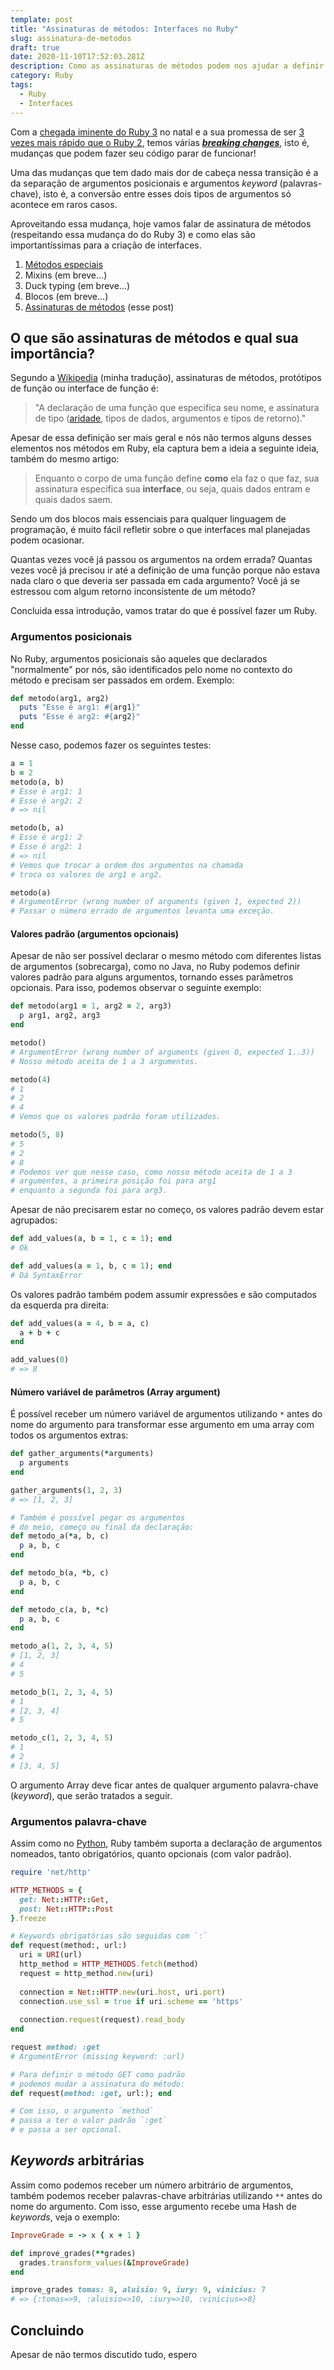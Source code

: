 ```yaml
---
template: post
title: "Assinaturas de métodos: Interfaces no Ruby"
slug: assinatura-de-metodos
draft: true
date: 2020-11-10T17:52:03.281Z
description: Como as assinaturas de métodos podem nos ajudar a definir interfaces?
category: Ruby
tags:
  - Ruby
  - Interfaces
---
```

Com a [chegada iminente do Ruby 3](https://www.ruby-lang.org/pt/news/2020/09/25/ruby-3-0-0-preview1-released/) no natal e a sua promessa de ser [3 vezes mais rápido que o Ruby 2](https://www.youtube.com/watch?v=LE0g2TUsJ4U&t=3248), temos várias ***[breaking changes](https://en.wiktionary.org/wiki/breaking_change)***, isto é, mudanças que podem fazer seu código parar de funcionar!

Uma das mudanças que tem dado mais dor de cabeça nessa transição é a da separação de argumentos posicionais e argumentos *keyword* (palavras-chave), isto é, a conversão entre esses dois tipos de argumentos só acontece em raros casos.

Aproveitando essa mudança, hoje vamos falar de assinatura de métodos (respeitando essa mudança do do Ruby 3) e como elas são importantíssimas para a criação de interfaces.

1. [Métodos especiais](https://tomascco.dev/posts/interfaces-no-ruby)
2. Mixins (em breve...)
3. Duck typing (em breve...)
4. Blocos (em breve...)
5. [Assinaturas de métodos](https://tomascco.dev/posts/assinatura-de-metodos) (esse post)

## O que são assinaturas de métodos e qual sua importância?

Segundo a [Wikipedia](https://en.wikipedia.org/wiki/Function_prototype) (minha tradução), assinaturas de métodos, protótipos de função ou interface de função é:

> "A declaração de uma função que especifica seu nome, e assinatura de tipo ([aridade](https://pt.wikipedia.org/wiki/Aridade), tipos de dados, argumentos e tipos de retorno)."

Apesar de essa definição ser mais geral e nós não termos alguns desses elementos nos métodos em Ruby, ela captura bem a ideia a seguinte ideia, também do mesmo artigo:

> Enquanto o corpo de uma função define **como** ela faz o que faz, sua assinatura especifica sua **interface**, ou seja, quais dados entram e quais dados saem.

Sendo um dos blocos mais essenciais para qualquer linguagem de programação, é muito fácil refletir sobre o que interfaces mal planejadas podem ocasionar. 

Quantas vezes você já passou os argumentos na ordem errada? Quantas vezes você já precisou ir até a definição de uma função porque não estava nada claro o que deveria ser passada em cada argumento? Você já se estressou com algum retorno inconsistente de um método?

Concluida essa introdução, vamos tratar do que é possível fazer um Ruby.

### Argumentos posicionais

No Ruby, argumentos posicionais são aqueles que declarados "normalmente" por nós, são identificados pelo nome no contexto do método e precisam ser passados em ordem. Exemplo:

```ruby
def metodo(arg1, arg2)
  puts "Esse é arg1: #{arg1}"
  puts "Esse é arg2: #{arg2}"
end
```

Nesse caso, podemos fazer os seguintes testes:

```ruby
a = 1
b = 2
metodo(a, b)
# Esse é arg1: 1
# Esse é arg2: 2
# => nil

metodo(b, a)
# Esse é arg1: 2
# Esse é arg2: 1
# => nil
# Vemos que trocar a ordem dos argumentos na chamada
# troca os valores de arg1 e arg2.

metodo(a)
# ArgumentError (wrong number of arguments (given 1, expected 2))
# Passar o número errado de argumentos levanta uma exceção.
```

#### Valores padrão (argumentos opcionais)

Apesar de não ser possível declarar o mesmo método com diferentes listas de argumentos (sobrecarga), como no Java, no Ruby podemos definir valores padrão para alguns argumentos, tornando esses parâmetros opcionais. Para isso, podemos observar o seguinte exemplo:

```ruby
def metodo(arg1 = 1, arg2 = 2, arg3)
  p arg1, arg2, arg3
end

metodo()
# ArgumentError (wrong number of arguments (given 0, expected 1..3))
# Nosso método aceita de 1 a 3 argumentos.

metodo(4)
# 1
# 2
# 4
# Vemos que os valores padrão foram utilizados.

metodo(5, 8)
# 5
# 2
# 8
# Podemos ver que nesse caso, como nosso método aceita de 1 a 3
# argumentos, a primeira posição foi para arg1
# enquanto a segunda foi para arg3.
```

Apesar de não precisarem estar no começo, os valores padrão devem estar agrupados:

```ruby
def add_values(a, b = 1, c = 1); end
# Ok

def add_values(a = 1, b, c = 1); end
# Dá SyntaxError
```

Os valores padrão também podem assumir expressões e são computados da esquerda pra direita:

```ruby
def add_values(a = 4, b = a, c)
  a + b + c
end

add_values(0)
# => 8
```

#### Número variável de parâmetros (Array argument)

É possível receber um número variável de argumentos utilizando `*` antes do nome do argumento para transformar esse argumento em uma array com todos os argumentos extras:

```ruby
def gather_arguments(*arguments)
  p arguments
end

gather_arguments(1, 2, 3)
# => [1, 2, 3]

# Também é possível pegar os argumentos
# do meio, começo ou final da declaração:
def metodo_a(*a, b, c)
  p a, b, c
end

def metodo_b(a, *b, c)
  p a, b, c
end

def metodo_c(a, b, *c)
  p a, b, c
end

metodo_a(1, 2, 3, 4, 5)
# [1, 2, 3]
# 4
# 5

metodo_b(1, 2, 3, 4, 5)
# 1
# [2, 3, 4]
# 5

metodo_c(1, 2, 3, 4, 5)
# 1
# 2
# [3, 4, 5]
```

O argumento Array deve ficar antes de qualquer argumento palavra-chave (*keyword*), que serão tratados a seguir.

### Argumentos palavra-chave

Assim como no [Python](https://docs.python.org/3/glossary.html#term-parameter), Ruby também suporta a declaração de argumentos nomeados, tanto obrigatórios, quanto opcionais (com valor padrão).

```ruby
require 'net/http'

HTTP_METHODS = {
  get: Net::HTTP::Get,
  post: Net::HTTP::Post
}.freeze

# Keywords obrigatórias são seguidas com `:`
def request(method:, url:)
  uri = URI(url)
  http_method = HTTP_METHODS.fetch(method)
  request = http_method.new(uri)
  
  connection = Net::HTTP.new(uri.host, uri.port)
  connection.use_ssl = true if uri.scheme == 'https'
  
  connection.request(request).read_body
end

request method: :get
# ArgumentError (missing keyword: :url)

# Para definir o método GET como padrão
# podemos mudar a assinatura do método:
def request(method: :get, url:); end

# Com isso, o argumento `method`
# passa a ter o valor padrão `:get`
# e passa a ser opcional.
```

## *Keywords* arbitrárias

Assim como podemos receber um número arbitrário de argumentos, também podemos receber palavras-chave arbitrárias utilizando `**` antes do nome do argumento. Com isso, esse argumento recebe uma Hash de *keywords*, veja o exemplo:

```ruby
ImproveGrade = -> x { x + 1 }

def improve_grades(**grades)
  grades.transform_values(&ImproveGrade)
end

improve_grades tomas: 8, aluisio: 9, iury: 9, vinicius: 7
# => {:tomas=>9, :aluisio=>10, :iury=>10, :vinicius=>8}
```

## Concluindo

Apesar de não termos discutido tudo, espero